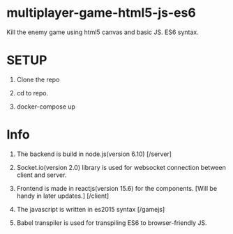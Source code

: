 # multiplayer-game-html5-js-es6
Kill the enemy game using html5 canvas and basic JS. ES6 syntax.



# SETUP

1. Clone the repo

2. cd to repo. 

3. docker-compose up


# Info

1. The backend is build in node.js(version 6.10) [/server]

2. Socket.io(version 2.0) library is used for websocket connection between client and server.

3. Frontend is made in reactjs(version 15.6) for the components. [Will be handy in later updates.] [/client]

4. The javascript is written in es2015 syntax [/gamejs]

5. Babel transpiler is used for transpiling ES6 to browser-friendly JS. 
